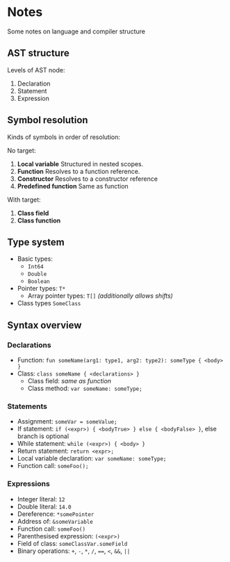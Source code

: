 # Notes
Some notes on language and compiler structure

## AST structure
Levels of AST node:
1. Declaration
2. Statement
3. Expression

## Symbol resolution
Kinds of symbols in order of resolution:

No target:
1. **Local variable**
Structured in nested scopes.
2. **Function**
Resolves to a function reference.
3. **Constructor**
Resolves to a constructor reference
4. **Predefined function**
Same as function

With target:
1. **Class field**
2. **Class function**

## Type system
* Basic types:
   * `Int64`
   * `Double`
   * `Boolean`
* Pointer types: `T*`
   * Array pointer types: `T[]` _(additionally allows shifts)_
* Class types `SomeClass`

## Syntax overview
### Declarations
* Function: `fun someName(arg1: type1, arg2: type2): someType { <body> }`
* Class: `class someName { <declarations> }`
    * Class field: _same as function_
    * Class method: `var someName: someType;`
    
### Statements
* Assignment: `someVar = someValue;`
* If statement: `if (<expr>) { <bodyTrue> } else { <bodyFalse> }`, else branch is optional
* While statement: `while (<expr>) { <body> }`
* Return statement: `return <expr>;`
* Local variable declaration: `var someName: someType;`
* Function call: `someFoo();`

### Expressions
* Integer literal: `12`
* Double literal: `14.0`
* Dereference: `*somePointer`
* Address of: `&someVariable`
* Function call: `someFoo()`
* Parenthesised expression: `(<expr>)`
* Field of class: `someClassVar.someField`
* Binary operations: `+`, `-`, `*`, `/`, `==`, `<`, `&&`, `||`